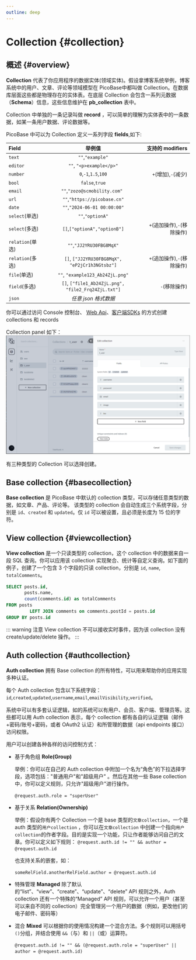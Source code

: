 ```yaml
---
outline: deep
---
```


# Collection {#collection}

## 概述 {#overview}

**Collection** 代表了你应用程序的数据实体(领域实体)。假设拿博客系统举例，博客系统中的用户、文章、评论等领域模型在
PicoBase中都叫做
Collection。在数据库层面这些都是物理存在的实体表。在底层 Collection 会包含一系列元数据（**Schema**）信息，这些信息维护在
**pb_collection** 表中。

Collection 中单独的一条记录叫做 **record** ，可以简单的理解为实体表中的一条数据，如某一条用户数据、评论数据等。

PicoBase 中可以为 Collection 定义一系列字段 **fields**,如下:

| Field          |                         举例值                         |       支持的 modifiers |
|:---------------|:---------------------------------------------------:|--------------------:|
| `text`         |                  `""`,`"example"`                   |                     |
| `editor`       |              `""`, `"<p>example</p>"`               |                     |
| `number`       |                `0`,`-1`,`1.5`,`100`                 |     `+`(增加),`-`(减少) |
| `bool`         |                   `false`,`true`                    |                     |
| `email`        |            `""`,`"zozo@scmobility.com" `            |                     |
| `url`          |            `""`,`"https://picobase.cn"`             |                     |
| `date`         |            `""`,`"2024-06-01 00:00:00"`             |                     |
| `select`(单选)   |                  `""`,`"optionA"`                   |                     |
| `select`(多选)   |            `[]`,`["optionA","optionB"]`             | `+`(追加操作),`-`(移除操作) |
| `relation`(单选) |              `""`,`"JJ2YRU30FBG8MqX"`               |                     |
| `relation`(多选) |   `[]`, `["JJ2YRU30FBG8MqX", "eP2jCr1h3NGtsbz"]`    | `+`(追加操作),`-`(移除操作) |
| `file`(单选)     |          `""`, `"example123_Ab24ZjL.png"`           |                     |
| `field`(多选)    | `[]`, `["file1_Ab24ZjL.png", "file2_Frq24ZjL.txt"]` |           `-`(移除操作) |
| `json`         |                   _任意 json 格式数据_                    |                     |

你可以通过访问 Console 控制台、 [Web Api](./webapi)、[客户端SDKs](./client-sdks) 的方式创建 collections 和 records

Collection panel 如下：
![collection-panel.png](..%2Fpublic%2Fcollection%2Fcollection-panel.png)

有三种类型的 Collection 可以选择创建。

## Base collection {#basecollection}

**Base collection** 是 PicoBase 中默认的 collection 类型，可以存储任意类型的数据，如文章、产品、评论等。
该类型的 collection 会自动生成三个系统字段，分别是 `id`、`created` 和 `updated`。仅 `id` 可以被设置，且必须是长度为 15
位的字符。

## View collection {#viewcollection}

**View collection** 是一个只读类型的 collection，这个 collection 中的数据来自一段 SQL 查询。你可以应用该 collection
实现聚合、统计等自定义查询。如下面的例子，创建了一个包含 3 个字段的只读 collection，分别是 `id`, `name`,
`totalComments`。

```sql
SELECT posts.id,
       posts.name,
       count(comments.id) as totalComments
FROM posts
         LEFT JOIN comments on comments.postId = posts.id
GROUP BY posts.id
```

::: warning 注意
View collection 不可以接收实时事件，因为该 collection 没有 create/update/delete 操作。
:::

## Auth collection {#authcollection}

**Auth collection** 拥有 Base collection 的所有特性，可以用来帮助你的应用实现多种认证。

每个 Auth collection 包含以下系统字段：`id`,`created`,`updated`,`username`,`email`,`emailVisibility`,`verified`。

系统中可以有多套认证逻辑，如的系统可以有用户、会员、客户端、管理员等。这些都可以用 Auth collection 表示，每个 collection
都有各自的认证逻辑（邮件+密码/账号+密码，或者 OAuth2 认证）和所管理的数据（api endpoints 接口）访问权限。

用户可以创建各种各样的访问控制方式：

- 基于角色组 **Role(Group)**

  举例：你可以在自己的 Auth collection 中附加一个名为“角色”的下拉选择字段，选项包括："普通用户"和"超级用户"
  。然后在其他一些 Base collection 中，你可以定义规则，只允许"超级用户"进行操作。

  `@request.auth.role = "superUser"`

- 基于关系 **Relation(Ownership)**

  举例：假设你有两个 Collection 一个是 base 类型的`文章collection`，一个是 auth 类型的`用户collection`
  ，你可以在`文章collection` 中创建一个指向`用户collection`的作者字段。目的是实现一个功能，只让作者能够访问自己的文章。你可以定义如下规则：
  `@request.auth.id != "" && author = @request.auth.id`

  也支持关系的嵌套，如：

  `someRelField.anotherRelField.author = @request.auth.id`

- 特殊管理 **Managed**
  除了默认的“list”、“view”、“create”、“update”、“delete” API
  规则之外，Auth collection 还有一个特殊的“Managed” API 规则，可以允许一个用户（甚至可以来自不同的
  collection）完全管理另一个用户的数据（例如，更改他们的电子邮件、密码等）

- 混合 **Mixed**
  可以根据你的使用情况构建一个混合方法。多个规则可以用括号`()`分组，并结合使用 `&&`（与）和 `||`（或）运算符。

  `@request.auth.id != "" && (@request.auth.role = "superUser" || author = @request.auth.id)`